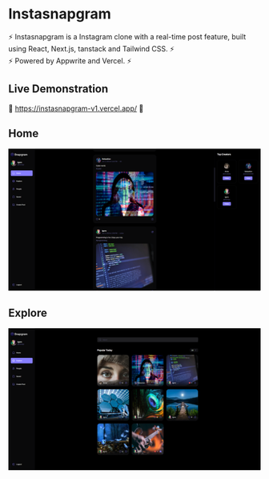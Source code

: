 # Instasnapgram

⚡ Instasnapgram is a Instagram clone with a real-time post feature, built using React, Next.js, tanstack and Tailwind CSS. ⚡ </br>
⚡ Powered by Appwrite and Vercel. ⚡

## Live Demonstration
🚀 https://instasnapgram-v1.vercel.app/ 🚀

## Home
![LOGO](https://github.com/thereigo/instasnapgram/blob/main/instasnapgram-logo-1.png)
## Explore
![LOGO](https://github.com/thereigo/instasnapgram/blob/main/instasnapgram-logo-2.png)

